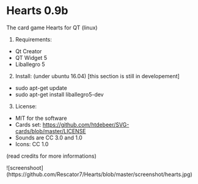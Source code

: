 # Hearts 0.9b
The card game Hearts for QT (linux)

1. Requirements:
- Qt Creator
- QT Widget 5
- Liballegro 5

2. Install: (under ubuntu 16.04) [this section is still in developement]
- sudo apt-get update
- sudo apt-get install liballegro5-dev

3. License: 
 - MIT for the software
 - Cards set: https://github.com/htdebeer/SVG-cards/blob/master/LICENSE
 - Sounds are CC 3.0 and 1.0
 - Icons: CC 1.0
<p>(read credits for more informations)<p>
![screenshoot](https://github.com/Rescator7/Hearts/blob/master/screenshot/hearts.jpg)
